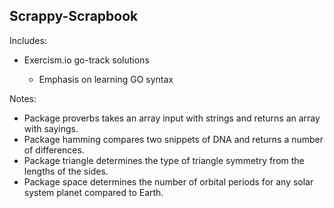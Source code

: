 <!DOCTYPE html>
<html>
<head>
<title>ReadMe</title>
</head>
<body>
<article>
<h1>Scrappy-Scrapbook</h1>
<p>Includes:
<ul>
<li>Exercism.io go-track solutions</li>
<ul><li>Emphasis on learning GO syntax</li></ul>
</ul>
</p>
<p>Notes:
<ul>
<li>Package proverbs takes an array input with strings and returns an array with sayings.</li>
<li>Package hamming compares two snippets of DNA and returns a number of differences.</li>
<li>Package triangle  determines the type of triangle symmetry from the lengths of the sides.</li>
<li>Package space determines the number of orbital periods for any solar system planet compared to Earth.</li>
</ul>
</p>
</article>
</body>
</html>

